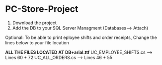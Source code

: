 # PC-Store-Project

1. Download the project
2. Add the DB to your SQL Server Managment (Databases--> Attach)

Optional:
To be able to print eployee shifts and order receipts, Change the lines below to your file location 

**ALL THE FILES LOCATED AT DB+arial.ttf**
UC_EMPLOYEE_SHIFTS.cs --> Lines 60 + 72 
UC_ALL_ORDERS.cs --> Lines 46 + 55
